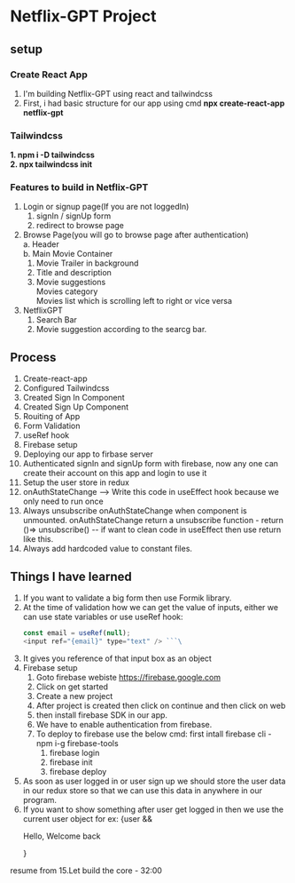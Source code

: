 # Netflix-GPT Project

## setup

### Create React App

1. I'm building Netflix-GPT using react and tailwindcss
2. First, i had basic structure for our app using
   cmd **npx create-react-app netflix-gpt**

### Tailwindcss

**1. npm i -D tailwindcss <br> 2. npx tailwindcss init**

### Features to build in Netflix-GPT

1. Login or signup page(If you are not loggedIn) <br>
   1. signIn / signUp form
   2. redirect to browse page
2. Browse Page(you will go to browse page after authentication) <br>
   a. Header <br>
   b. Main Movie Container<br>
   1. Movie Trailer in background
   2. Title and description
   3. Movie suggestions <br> Movies category <br> Movies list which is scrolling left to right or vice versa
3. NetflixGPT <br>
   1. Search Bar
   2. Movie suggestion according to the searcg bar.

## Process

1. Create-react-app
2. Configured Tailwindcss
3. Created Sign In Component
4. Created Sign Up Component
5. Rouiting of App
6. Form Validation
7. useRef hook
8. Firebase setup
9. Deploying our app to firbase server
10. Authenticated signIn and signUp form with firebase, now any one can create their account on this app and login to use it
11. Setup the user store in redux
12. onAuthStateChange --> Write this code in useEffect hook because we only need to run once
13. Always unsubscribe onAuthStateChange when component is unmounted. onAuthStateChange return a unsubscribe function - return ()=> unsubscribe() -- if want to clean code in useEffect then use return like this.
14. Always add hardcoded value to constant files.

## Things I have learned

1. If you want to validate a big form then use Formik library.
2. At the time of validation how we can get the value of inputs, either we can use state variables or use useRef hook:
   ````js
   const email = useRef(null);
   <input ref="{email}" type="text" /> ```\
   ````
3. It gives you reference of that input box as an object
4. Firebase setup <br>
   1. Goto firebase webiste https://firebase.google.com
   2. Click on get started
   3. Create a new project
   4. After project is created then click on continue and then click on web
   5. then install firebase SDK in our app.
   6. We have to enable authentication from firebase.
   7. To deploy to firebase use the below cmd: first intall firebase cli - npm i-g firebase-tools
      1. firebase login
      2. firebase init
      3. firebase deploy
5. As soon as user logged in or user sign up we should store the user data in our redux store so that we can use this data in anywhere in our program.
6. If you want to show something after user get logged in then we use the current user object for ex: {user && <p>Hello, Welcome back</p>}

resume from 15.Let build the core - 32:00
